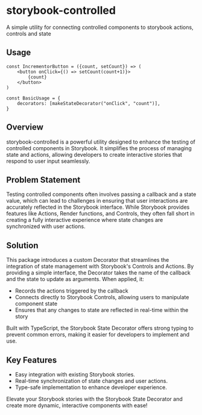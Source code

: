 # storybook-controlled
A simple utility for connecting controlled components to storybook actions, controls and state

## Usage
```tsx
const IncrementorButton = ({count, setCount}) => (
    <button onClick={() => setCount(count+1)}>
        {count}
    </button>
)

const BasicUsage = {
    decorators: [makeStateDecorator("onClick", "count")],
}
```

## Overview
storybook-controlled is a powerful utility designed to enhance the testing of controlled components in Storybook. It simplifies the process of managing state and actions, allowing developers to create interactive stories that respond to user input seamlessly.

## Problem Statement
Testing controlled components often involves passing a callback and a state value, which can lead to challenges in ensuring that user interactions are accurately reflected in the Storybook interface. While Storybook provides features like Actions, Render functions, and Controls, they often fall short in creating a fully interactive experience where state changes are synchronized with user actions.

## Solution
This package introduces a custom Decorator that streamlines the integration of state management with Storybook's Controls and Actions. By providing a simple interface, the Decorator takes the name of the callback and the state to update as arguments. When applied, it:

- Records the actions triggered by the callback
- Connects directly to Storybook Controls, allowing users to manipulate component state
- Ensures that any changes to state are reflected in real-time within the story

Built with TypeScript, the Storybook State Decorator offers strong typing to prevent common errors, making it easier for developers to implement and use.

## Key Features

- Easy integration with existing Storybook stories.
- Real-time synchronization of state changes and user actions.
- Type-safe implementation to enhance developer experience.

Elevate your Storybook stories with the Storybook State Decorator and create more dynamic, interactive components with ease!


